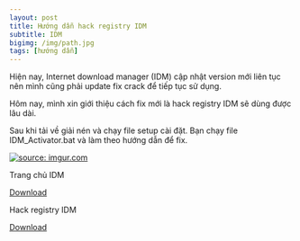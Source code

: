 ```yaml
---
layout: post
title: Hướng dẫn hack registry IDM
subtitle: IDM
bigimg: /img/path.jpg
tags: [hướng dẫn]
---
```


Hiện nay, Internet download manager (IDM) cập nhật version mới liên tục nên mình cũng phải update fix crack để tiếp tục sử dụng.

Hôm nay, mình xin giới thiệu cách fix mới là hack registry IDM sẽ dùng được lâu dài.

Sau khi tải về giải nén và chạy file setup cài đặt. Bạn chạy file IDM_Activator.bat và làm theo hướng dẫn để fix.

<a href="https://imgur.com/1KXGEug"><img src="https://i.imgur.com/1KXGEug.png" title="source: imgur.com" /></a>

Trang chủ IDM

[Download](http://mirror2.internetdownloadmanager.com/idman630build8.exe?b=1&filename=idman630build8.exe)

Hack registry IDM

[Download](https://app.box.com/s/jjz8k0b32mftn9ie3gngk0kf3mw863d7)

<div id="fb-root"></div>
<script>(function(d, s, id) {
  var js, fjs = d.getElementsByTagName(s)[0];
  if (d.getElementById(id)) return;
  js = d.createElement(s); js.id = id;
  js.src = 'https://connect.facebook.net/vi_VN/sdk.js#xfbml=1&version=v2.12';
  fjs.parentNode.insertBefore(js, fjs);
}(document, 'script', 'facebook-jssdk'));</script>

<div class="fb-comments" data-href="https://github.com/tha1982/tha1982.github.io/edit/master/_posts/2018-04-19-IDM.md" data-numposts="5"></div>
